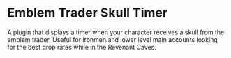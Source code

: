# Emblem Trader Skull Timer
A plugin that displays a timer when your character receives a skull from the emblem trader. Useful for ironmen and lower level main accounts looking for the best drop rates while in the Revenant Caves.

